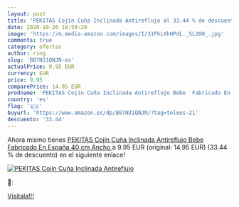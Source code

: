 ```yaml
---
layout: post
title: 'PEKITAS Cojín Cuña Inclinada Antireflujo al 33.44 % de descuento'
date: 2020-10-26 18:59:29
image: 'https://m.media-amazon.com/images/I/31PhLXhHPdL._SL200_.jpg'
comments: true
category: ofertas
author: ring
slug: 'B07N31QNJN-es'
actualPrice: 9.95 EUR
currency: EUR
price: 9.95
comparePrice: 14.95 EUR
prodname: 'PEKITAS Cojín Cuña Inclinada Antireflujo Bebe  Fabricado En España  40 cm Ancho '
country: 'es'
flag: '🇪🇸'
buyurl: 'https://www.amazon.es/dp/B07N31QNJN/?tag=tolees-21'
descuento: '33.44'
---
```


Ahora mismo tienes [PEKITAS Cojín Cuña Inclinada Antireflujo Bebe  Fabricado En España  40 cm Ancho ](https://www.amazon.es/dp/B07N31QNJN/?tag=tolees-21) a 9.95 EUR (original: 14.95 EUR) (33.44 %  de descuento) en el siguiente enlace!

[![PEKITAS Cojín Cuña Inclinada Antireflujo](https://m.media-amazon.com/images/I/31PhLXhHPdL._SL200_.jpg)](https://www.amazon.es/dp/B07N31QNJN/?tag=tolees-21)

🔎:


[Visítala!!!](https://www.amazon.es/dp/B07N31QNJN/?tag=tolees-21)
